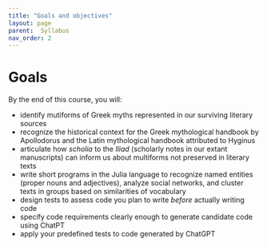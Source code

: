 ```yaml
---
title: "Goals and objectives"
layout: page
parent:  Syllabus
nav_order: 2
---
```


# Goals

By the end of this course, you will:

- identify mutiforms of Greek myths represented in our surviving literary sources
- recognize the historical context for the Greek mythological handbook by Apollodorus and the Latin mythological handbook attributed to Hyginus
- articulate how *scholia* to the *Iliad* (scholarly notes in our extant manuscripts) can inform us about multiforms not preserved in literary texts
- write short programs in the Julia language to recognize named entities (proper nouns and adjectives), analyze social networks, and cluster texts in groups based on similarities of vocabulary
- design tests to assess code you plan to write *before* actually writing code
- specify code requirements clearly enough to generate candidate code using ChatPT
- apply your predefined tests to code generated by ChatGPT 